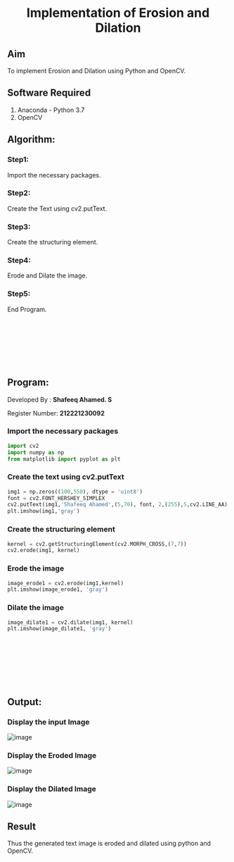 # <p align="center">Implementation of Erosion and Dilation</p>

## Aim
To implement Erosion and Dilation using Python and OpenCV.

## Software Required
1. Anaconda - Python 3.7
2. OpenCV

## Algorithm:
### Step1:
Import the necessary packages.
### Step2:
Create the Text using cv2.putText.
### Step3:
Create the structuring element.
### Step4:
Erode and Dilate the image.
### Step5:
End Program.

</br>
</br>
</br>
</br>
</br>
</br>

## Program:
Developed By   : **Shafeeq Ahamed. S**
</br>

Register Number: **212221230092**

### Import the necessary packages
```py
import cv2
import numpy as np
from matplotlib import pyplot as plt
```
### Create the text using cv2.putText
```py
img1 = np.zeros((100,550), dtype = 'uint8')
font = cv2.FONT_HERSHEY_SIMPLEX
cv2.putText(img1,'Shafeeq Ahamed',(5,70), font, 2,(255),5,cv2.LINE_AA)
plt.imshow(img1,'gray')
```
### Create the structuring element
```py
kernel = cv2.getStructuringElement(cv2.MORPH_CROSS,(7,7))
cv2.erode(img1, kernel)
```
### Erode the image
```py
image_erode1 = cv2.erode(img1,kernel)
plt.imshow(image_erode1, 'gray')
```
### Dilate the image
```py
image_dilate1 = cv2.dilate(img1, kernel)
plt.imshow(image_dilate1, 'gray')
```

</br>
</br>
</br>
</br>
</br>
</br>

## Output:
### Display the input Image
![image](https://github.com/ShafeeqAhamedS/Implementation-of-Erosion-and-Dilation/assets/93427237/1cd2603b-ea43-407e-8df4-fa42095aa115)
### Display the Eroded Image
![image](https://github.com/ShafeeqAhamedS/Implementation-of-Erosion-and-Dilation/assets/93427237/5af7e26d-f956-4667-bf99-4c4987b561ac)
### Display the Dilated Image
![image](https://github.com/ShafeeqAhamedS/Implementation-of-Erosion-and-Dilation/assets/93427237/b67027d5-3b29-463d-bbd0-539ae5f39356)

## Result
Thus the generated text image is eroded and dilated using python and OpenCV.
